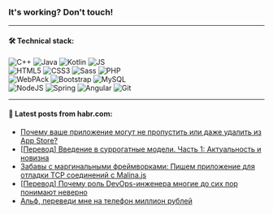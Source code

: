 ### It's working? Don't touch!

---

#### 🛠️ Technical stack:

![C++](https://img.shields.io/badge/C++-informational?logo=c%2B%2B&style=flat&logoColor=white&color=9C033A)
![Java](https://img.shields.io/badge/Java-informational?logo=java&style=flat&logoColor=white&color=007396)
![Kotlin](https://img.shields.io/badge/Kotlin-informational?logo=Kotlin&style=flat&logoColor=white&color=0095D5)
![JS](https://img.shields.io/badge/JS-informational?logo=javaScript&style=flat&logoColor=black&color=F7Df1E) <br>
![HTML5](https://img.shields.io/badge/HTML5-informational?logo=html5&style=flat&logoColor=white&color=E34F26)
![CSS3](https://img.shields.io/badge/CSS3-informational?logo=css3&style=flat&logoColor=white&color=157286)
![Sass](https://img.shields.io/badge/Saas-informational?logo=sass&style=flat&logoColor=white&color=hotpink)
![PHP](https://img.shields.io/badge/PHP-informational?logo=php&style=flat&logoColor=white&color=777BB4) <br>
![WebPAck](https://img.shields.io/badge/WebPack-informational?logo=webPack&style=flat&logoColor=white&color=FF6F00)
![Bootstrap](https://img.shields.io/badge/Bootstrap-informational?logo=Bootstrap&style=flat&logoColor=white&color=7952B3)
![MySQL](https://img.shields.io/badge/MySQL-informational?logo=MySQL&style=flat&logoColor=white&color=00f) <br>
![NodeJS](https://img.shields.io/badge/NodeJS-informational?logo=node.js&style=flat&logoColor=white&color=43853D)
![Spring](https://img.shields.io/badge/Spring-informational?logo=Spring&style=flat&logoColor=white&color=0A9EDC)
![Angular](https://img.shields.io/badge/Vue-informational?logo=vue.js&style=flat&logoColor=white&color=red)
![Git](https://img.shields.io/badge/Git-informational?logo=git&style=flat&logoColor=white&color=darkorange)

___

#### 💬 Latest posts from habr.com:

<!-- BLOG-POST-LIST:START -->
- [Почему ваше приложение могут не пропустить или даже удалить из App Store?](https://habr.com/ru/post/663614/?utm_source=habrahabr&utm_medium=rss&utm_campaign=663614)
- [[Перевод] Введение в суррогатные модели. Часть 1: Актуальность и новизна](https://habr.com/ru/post/663578/?utm_source=habrahabr&utm_medium=rss&utm_campaign=663578)
- [Забавы с маргинальными фреймворками: Пишем приложение для отладки TCP соединений с Malina.js](https://habr.com/ru/post/663568/?utm_source=habrahabr&utm_medium=rss&utm_campaign=663568)
- [[Перевод] Почему роль DevOps-инженера многие до сих пор понимают неверно](https://habr.com/ru/post/663548/?utm_source=habrahabr&utm_medium=rss&utm_campaign=663548)
- [Альф, переведи мне на телефон миллион рублей](https://habr.com/ru/post/663442/?utm_source=habrahabr&utm_medium=rss&utm_campaign=663442)
<!-- BLOG-POST-LIST:END -->

